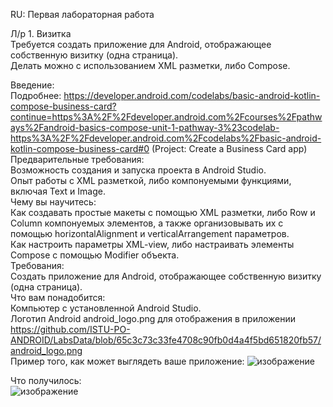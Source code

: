 RU: Первая лабораторная работа

Л/p 1. Визитка  
Требуется создать приложение для Android, отображающее собственную визитку (одна страница).  
Делать можно с использованием XML разметки, либо Compose.  

Введение:  
Подробнее: https://developer.android.com/codelabs/basic-android-kotlin-compose-business-card?continue=https%3A%2F%2Fdeveloper.android.com%2Fcourses%2Fpathways%2Fandroid-basics-compose-unit-1-pathway-3%23codelab-https%3A%2F%2Fdeveloper.android.com%2Fcodelabs%2Fbasic-android-kotlin-compose-business-card#0 (Project: Create a Business Card app)  
Предварительные требования:  
Возможность создания и запуска проекта в Android Studio.  
Опыт работы с XML разметкой, либо компонуемыми функциями, включая Text и Image.  
Чему вы научитесь:  
Как создавать простые макеты с помощью XML разметки, либо Row и Column компонуемых элементов, а также организовывать их с помощью horizontalAlignment и verticalArrangement параметров.  
Как настроить параметры XML-view, либо настраивать элементы Compose с помощью Modifier объекта.  
Требования:  
Создать приложение для Android, отображающее собственную визитку (одна страница).  
Что вам понадобится:  
Компьютер с установленной Android Studio.  
Логотип Android android_logo.png для отображения в приложении  
https://github.com/ISTU-PO-ANDROID/LabsData/blob/65c3c73c33fe4708c90fb0d4a4f5bd651820fb57/android_logo.png  
Пример того, как может выглядеть ваше приложение:
![изображение](https://github.com/user-attachments/assets/ab9aed8c-472a-4f8e-88b8-264515bf1850)  



Что получилось:  
![изображение](https://github.com/user-attachments/assets/ee926a2d-ef38-46a7-a312-6d4f8cca6662)  
